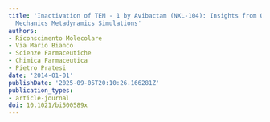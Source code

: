 ```yaml
---
title: 'Inactivation of TEM - 1 by Avibactam (NXL-104): Insights from Quantum Mechanics/Molecular
  Mechanics Metadynamics Simulations'
authors:
- Riconscimento Molecolare
- Via Mario Bianco
- Scienze Farmaceutiche
- Chimica Farmaceutica
- Pietro Pratesi
date: '2014-01-01'
publishDate: '2025-09-05T20:10:26.166281Z'
publication_types:
- article-journal
doi: 10.1021/bi500589x
---
```

